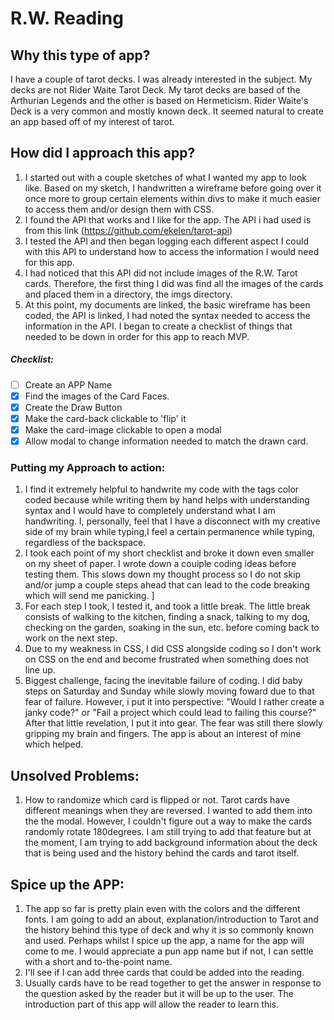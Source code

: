 # R.W. Reading

## Why this type of app?
  I have a couple of tarot decks. I was already interested in the subject. My decks are not Rider Waite Tarot Deck. My tarot decks are based of the Arthurian Legends and the other is based on Hermeticism. Rider Waite's Deck is a very common and mostly known deck. It seemed natural to create an app based off of my interest of tarot.

## How did I approach this app?
  1. I started out with a couple sketches of what I wanted my app to look like. Based on my sketch, I handwritten a wireframe before going over it once more to group certain elements within divs to make it much easier to access them and/or design them with CSS.
  2. I found the API that works and I like for the app. The API i had used is from this link (https://github.com/ekelen/tarot-api)
  3. I tested the API and then began logging each different aspect I could with this API to understand how to access the information I would need for this app.
  4. I had noticed that this API did not include images of the R.W. Tarot cards. Therefore, the first thing I did was find all the images of the cards and placed them in a directory, the imgs directory.
  5. At this point, my documents are linked, the basic wireframe has been coded, the API is linked, I had noted the syntax needed to access the information in the API. I began to create a checklist of things that needed to be down in order for this app to reach MVP.
  ##### Checklist:
- [ ] Create an APP Name
- [x] Find the images of the Card Faces.
- [x] Create the Draw Button
- [x] Make the card-back clickable to 'flip' it
- [x] Make the card-image clickable to open a modal
- [x] Allow modal to change information needed to match the drawn card.

### Putting my Approach to action:
  1. I find it extremely helpful to handwrite my code with the tags color coded because while writing them by hand helps with understanding syntax and I would have to completely understand what I am handwriting. I, personally, feel that I have a disconnect with my creative side of my brain while typing,I feel a certain permanence while typing, regardless of the backspace.
  2. I took each point of my short checklist and broke it down even smaller on my sheet of paper. I wrote down a couiple coding ideas before testing them. This slows down my thought process so I do not skip and/or jump a couple steps ahead that can lead to the code breaking which will send me panicking. ]
  3. For each step I took, I tested it, and took a little break. The little break consists of walking to the kitchen, finding a snack, talking to my dog, checking on the garden, soaking in the sun, etc. before coming back to work on the next step.
  4. Due to my weakness in CSS, I did CSS alongside coding so I don't work on CSS on the end and become frustrated when something does not line up.
  5. Biggest challenge, facing the inevitable failure of coding. I did baby steps on Saturday and Sunday while slowly moving foward due to that fear of failure. However, i put it into perspective: "Would I rather create a janky code?" or "Fail a project which could lead to failing this course?" After that little revelation, I put it into gear. The fear was still there slowly gripping my brain and fingers. The app is about an interest of mine which helped. 


## Unsolved Problems:
  1. How to randomize which card is flipped or not. Tarot cards have different meanings when they are reversed. I wanted to add them into the the modal. However, I couldn't figure out a way to make the cards randomly rotate 180degrees. I am still trying to add that feature but at the moment, I am trying to add background information about the deck that is being used and the history behind the cards and tarot itself.

## Spice up the APP:
  1. The app so far is pretty plain even with the colors and the different fonts. I am going to add an about, explanation/introduction to Tarot and the history behind this type of deck and why it is so commonly known and used. Perhaps whilst I spice up the app, a name for the app will come to me. I would appreciate a pun app name but if not, I can settle with a short and to-the-point name.
  2. I'll see if I can add three cards that could be added into the reading.
  3. Usually cards have to be read together to get the answer in response to the question asked by the reader but it will be up to the user. The introduction part of this app will allow the reader to learn this.
